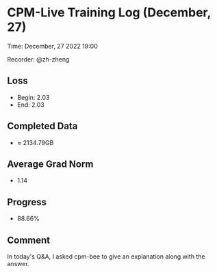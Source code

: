 
# CPM-Live Training Log (December, 27)

Time: December, 27 2022 19:00

Recorder: @zh-zheng

## Loss
- Begin: 2.03
- End: 2.03
	
## Completed Data
- $\approx$ 2134.79GB

## Average Grad Norm
- 1.14

## Progress
- 88.66%

## Comment

In today's Q&A, I asked cpm-bee to give an explanation along with the answer.
